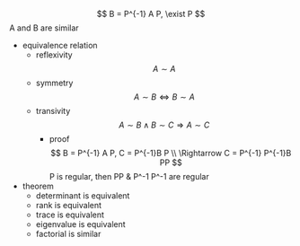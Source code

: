 $$ B = P^{-1} A P, \exist P $$
A and B are similar
- equivalence relation
    - reflexivity
        $$ A \sim A $$
    - symmetry
        $$ A \sim B \Leftrightarrow B \sim A $$
    - transivity
        $$ A \sim B \land B \sim C \Rightarrow A \sim C $$
        - proof
            $$ B = P^{-1} A P, C = P^{-1}B P \\ \Rightarrow C = P^{-1} P^{-1}B PP
            $$
            P is regular, then PP & P^-1 P^-1 are regular
- theorem
    - determinant is equivalent
    - rank is equivalent
    - trace is equivalent
    - eigenvalue is equivalent
    - factorial is similar